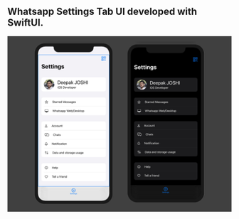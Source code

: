 ## Whatsapp Settings Tab UI developed with SwiftUI.

![](https://github.com/deepak-pro/whatsappSimple-SwiftUI/blob/main/banner.jpg)

